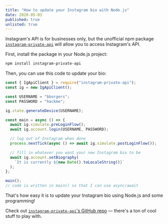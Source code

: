 ```yaml
---
title: "How to update your Instagram bio with Node.js"
date: 2020-05-03
published: true
unlisted: true
---
```


Instagram's API is for businesses only, but the unofficial npm package [`instagram-private-api`](https://npm.im/instagram-private-api) will allow you to access Instagram's API.

First, install the package in your Node.js project:

```bash
npm install instagram-private-api
```

Then, you can use this code to update your bio:

```javascript
const { IgApiClient } = require("instagram-private-api");
const ig = new IgApiClient();

const USERNAME = "bborgers";
const PASSWORD = "hackme";

ig.state.generateDevice(USERNAME);

const main = async () => {
  await ig.simulate.preLoginFlow();
  await ig.account.login(USERNAME, PASSWORD);

  // log out of Instagram when done
  process.nextTick(async () => await ig.simulate.postLoginFlow());

  // fill in whatever you want your new Instagram bio to be
  await ig.account.setBiography(
    `It is currently ${new Date().toLocaleString()}`
  );
};

main();
// code is written in main() so that I can use async/await
```

That's how easy it is to update your Instagram bio using Node.js and some programming!

Check out [`instagram-private-api`'s GitHub repo](https://github.com/dilame/instagram-private-api) — there's a ton of cool stuff to play with.
